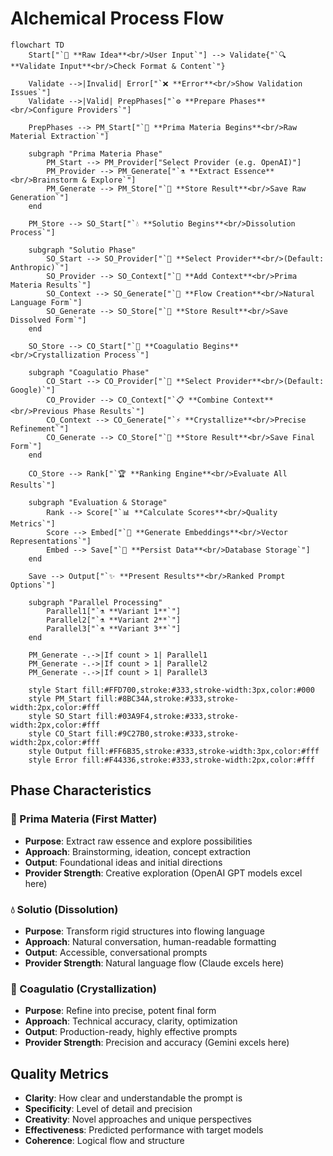 # Alchemical Process Flow

```mermaid
flowchart TD
    Start["`🌟 **Raw Idea**<br/>User Input`"] --> Validate{"`🔍 **Validate Input**<br/>Check Format & Content`"}
    
    Validate -->|Invalid| Error["`❌ **Error**<br/>Show Validation Issues`"]
    Validate -->|Valid| PrepPhases["`⚙️ **Prepare Phases**<br/>Configure Providers`"]
    
    PrepPhases --> PM_Start["`🌱 **Prima Materia Begins**<br/>Raw Material Extraction`"]
    
    subgraph "Prima Materia Phase"
        PM_Start --> PM_Provider["Select Provider (e.g. OpenAI)"]
        PM_Provider --> PM_Generate["`⚗️ **Extract Essence**<br/>Brainstorm & Explore`"]
        PM_Generate --> PM_Store["`💾 **Store Result**<br/>Save Raw Generation`"]
    end
    
    PM_Store --> SO_Start["`💧 **Solutio Begins**<br/>Dissolution Process`"]
    
    subgraph "Solutio Phase"
        SO_Start --> SO_Provider["`🧠 **Select Provider**<br/>(Default: Anthropic)`"]
        SO_Provider --> SO_Context["`📝 **Add Context**<br/>Prima Materia Results`"]
        SO_Context --> SO_Generate["`🌊 **Flow Creation**<br/>Natural Language Form`"]
        SO_Generate --> SO_Store["`💾 **Store Result**<br/>Save Dissolved Form`"]
    end
    
    SO_Store --> CO_Start["`💎 **Coagulatio Begins**<br/>Crystallization Process`"]
    
    subgraph "Coagulatio Phase"
        CO_Start --> CO_Provider["`🌟 **Select Provider**<br/>(Default: Google)`"]
        CO_Provider --> CO_Context["`📋 **Combine Context**<br/>Previous Phase Results`"]
        CO_Context --> CO_Generate["`⚡ **Crystallize**<br/>Precise Refinement`"]
        CO_Generate --> CO_Store["`💾 **Store Result**<br/>Save Final Form`"]
    end
    
    CO_Store --> Rank["`🏆 **Ranking Engine**<br/>Evaluate All Results`"]
    
    subgraph "Evaluation & Storage"
        Rank --> Score["`📊 **Calculate Scores**<br/>Quality Metrics`"]
        Score --> Embed["`🧮 **Generate Embeddings**<br/>Vector Representations`"]
        Embed --> Save["`💾 **Persist Data**<br/>Database Storage`"]
    end
    
    Save --> Output["`✨ **Present Results**<br/>Ranked Prompt Options`"]
    
    subgraph "Parallel Processing"
        Parallel1["`⚗️ **Variant 1**`"]
        Parallel2["`⚗️ **Variant 2**`"]
        Parallel3["`⚗️ **Variant 3**`"]
    end
    
    PM_Generate -.->|If count > 1| Parallel1
    PM_Generate -.->|If count > 1| Parallel2
    PM_Generate -.->|If count > 1| Parallel3
    
    style Start fill:#FFD700,stroke:#333,stroke-width:3px,color:#000
    style PM_Start fill:#8BC34A,stroke:#333,stroke-width:2px,color:#fff
    style SO_Start fill:#03A9F4,stroke:#333,stroke-width:2px,color:#fff
    style CO_Start fill:#9C27B0,stroke:#333,stroke-width:2px,color:#fff
    style Output fill:#FF6B35,stroke:#333,stroke-width:3px,color:#fff
    style Error fill:#F44336,stroke:#333,stroke-width:2px,color:#fff
```

## Phase Characteristics

### 🌱 Prima Materia (First Matter)
- **Purpose**: Extract raw essence and explore possibilities
- **Approach**: Brainstorming, ideation, concept extraction
- **Output**: Foundational ideas and initial directions
- **Provider Strength**: Creative exploration (OpenAI GPT models excel here)

### 💧 Solutio (Dissolution)
- **Purpose**: Transform rigid structures into flowing language
- **Approach**: Natural conversation, human-readable formatting
- **Output**: Accessible, conversational prompts
- **Provider Strength**: Natural language flow (Claude excels here)

### 💎 Coagulatio (Crystallization)
- **Purpose**: Refine into precise, potent final form
- **Approach**: Technical accuracy, clarity, optimization
- **Output**: Production-ready, highly effective prompts
- **Provider Strength**: Precision and accuracy (Gemini excels here)

## Quality Metrics
- **Clarity**: How clear and understandable the prompt is
- **Specificity**: Level of detail and precision
- **Creativity**: Novel approaches and unique perspectives
- **Effectiveness**: Predicted performance with target models
- **Coherence**: Logical flow and structure
